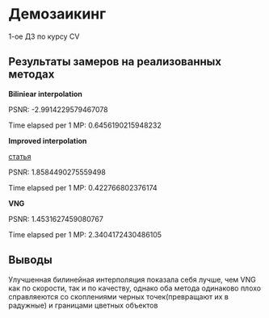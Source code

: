 # Демозаикинг

1-ое ДЗ по курсу CV

## Результаты замеров на реализованных методах

**Biliniear interpolation**

PSNR: -2.9914229579467078

Time elapsed per 1 MP: 0.6456190215948232


**Improved interpolation**

[статья](https://ieeexplore.ieee.org/stamp/stamp.jsp?arnumber=1326587&casa_token=TG3mYuZt1VwAAAAA:wlvAKOvwXRlbF74gcgcqA6_pcJpFSAgdQlYLgH9U0lXbpI9WUZ9dW-FRS5sMiwLFjgAK4Ao9i9k&tag=1)

PSNR: 1.8584490275559498

Time elapsed per 1 MP: 0.422766802376174


**VNG**

PSNR: 1.4531627459080767

Time elapsed per 1 MP: 2.3404172430486105


## Выводы

Улучшенная билинейная интерполяция показала себя лучше, чем VNG как по скорости, так и по качеству, однако оба метода одинаково плохо справляеются со скоплениями черных точек(превращают их в радужные) и границами цветных объектов